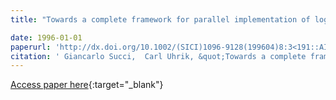 ```yaml
---
title: "Towards a complete framework for parallel implementation of logic languages: the data parallel implementation of SEL"

date: 1996-01-01
paperurl: 'http://dx.doi.org/10.1002/(SICI)1096-9128(199604)8:3<191::AID-CPE200>3.0.CO;2-R'
citation: ' Giancarlo Succi,  Carl Uhrik, &quot;Towards a complete framework for parallel implementation of logic languages: the data parallel implementation of SEL.&quot;, 1996.'
---
```

[Access paper here](http://dx.doi.org/10.1002/(SICI)1096-9128(199604)8:3<191::AID-CPE200>3.0.CO;2-R){:target="_blank"}
